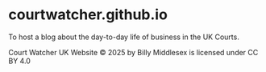 # courtwatcher.github.io
To host a blog about the day-to-day life of business in the UK Courts.

Court Watcher UK Website © 2025 by Billy Middlesex is licensed under CC BY 4.0
